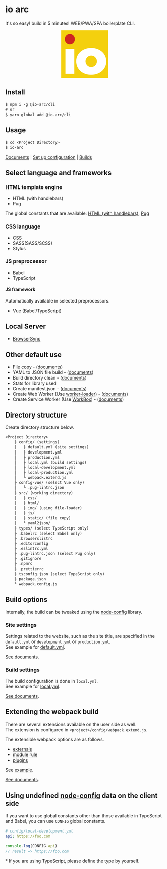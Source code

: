 # io arc

It's so easy! build in 5 minutes! WEB/PWA/SPA boilerplate CLI.

<div align="center"><img src="images/logo.png" width="150" height="150" alt="io arc -WEB/PWA/SPA boilerplate CLI-"></div>

## Install

```shell script
$ npm i -g @io-arc/cli
# or
$ yarn global add @io-arc/cli
```

## Usage

```shell script
$ cd <Project Directory>
$ io-arc
```

[Documents](https://io-arc.tech/) | [Set up configuration](https://io-arc.tech/configuration/) | [Builds](https://io-arc.tech/build/)

## Select language and frameworks

### HTML template engine

- HTML (with handlebars)
- Pug

The global constants that are available: [HTML (with handlebars)](tasks/task-webpack-html#features), [Pug](tasks/task-webpack-pug#features)

### CSS language

- CSS
- SASS(SASS/SCSS)
- Stylus

### JS preprocessor

- Babel
- TypeScript

#### JS framework

Automatically available in selected preprocessors.

- Vue (Babel/TypeScript)

## Local Server

- [BrowserSync](https://browsersync.io/)

## Other default use

- File copy - ([documents](https://io-arc.tech/plugins/task-copy.html))
- YAML to JSON file build - ([documents](https://io-arc.tech/plugins/task-yaml2json.html))
- Build directory clean - ([documents](https://io-arc.tech/plugins/task-clean.html))
- Stats for library used
- Create manifest.json - ([documents](https://io-arc.tech/plugins/task-manifest.html))
- Create Web Worker (Use [worker-loader](https://github.com/webpack-contrib/worker-loader)) - ([documents](https://io-arc.tech/build/js.html#web-worker))
- Create Service Worker (Use [WorkBox](https://developers.google.com/web/tools/workbox/modules/workbox-build)) - ([documents](https://io-arc.tech/plugins/task-service-worker.html))

## Directory structure

Create directory structure below.

```text
<Project Directory>
    ├ config/ (settings)
    │   ├ default.yml (site settings)
    │   ├ development.yml
    │   ├ production.yml
    │   ├ local.yml (build settings)
    │   ├ local-development.yml
    │   ├ local-production.yml
    │   └ webpack.extend.js
    ├ config-vue/ (select Vue only)
    │   └ .pug-lintrc.json
    ├ src/ (working directory)
    │   ├ css/
    │   ├ html/
    │   ├ img/ (using file-loader)
    │   ├ js/
    │   ├ static/ (file copy)
    │   └ yaml2json/
    ├ types/ (select TypeScript only)
    ├ .babelrc (select Babel only)
    ├ .browserslistrc
    ├ .editorconfig
    ├ .eslintrc.yml
    ├ .pug-lintrc.json (select Pug only)
    ├ .gitignore
    ├ .npmrc
    ├ .prettierrc
    ├ tsconfig.json (select TypeScript only)
    ├ package.json
    └ webpack.config.js
```

## Build options

Internally, the build can be tweaked using the [node-config](https://github.com/lorenwest/node-config) library.

### Site settings

Settings related to the website, such as the site title, are specified in the `default.yml` or `development.yml` or `production.yml`.  
See example for [default.yml](packages/env/config/default.yml).

[See documents](https://io-arc.tech/configuration/site.html).

### Build settings

The build configuration is done in `local.yml`.  
See example for [local.yml](packages/env/config/local.yml).

[See documents](https://io-arc.tech/configuration/build.html).

## Extending the webpack build

There are several extensions available on the user side as well.  
The extension is configured in `<project>/config/webpack.extend.js`.

The extensible webpack options are as follows.

- [externals](https://webpack.js.org/configuration/externals/)
- [module rule](https://webpack.js.org/configuration/module/#rule)
- [plugins](https://webpack.js.org/configuration/plugins/)

See [example](example/config/webpack.extend.js).

[See documents](https://io-arc.tech/configuration/webpack.html).

## Using undefined [node-config](https://github.com/lorenwest/node-config) data on the client side

If you want to use global constants other than those available in TypeScript and Babel, you can use `CONFIG` global constants.

```yaml
# config/local-development.yml
api: https://foo.com
```

```javascript
console.log(CONFIG.api)
// result => https://foo.com
```

\* If you are using TypeScript, please define the type by yourself.
